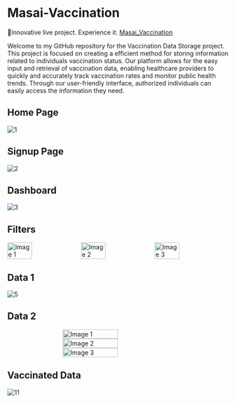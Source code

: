 # Masai-Vaccination

🍁Innovative live project. Experience it: [Masai_Vaccination](https://masai-vaccination-kirti-bhosale.netlify.app/)

Welcome to my GitHub repository for the Vaccination Data Storage project. This project is focused on creating a efficient method for storing information related to individuals vaccination status. Our platform allows for the easy input and retrieval of vaccination data, enabling healthcare providers to quickly and accurately track vaccination rates and monitor public health trends. Through our user-friendly interface, authorized individuals can easily access the information they need.

## Home Page
![1](https://user-images.githubusercontent.com/75576920/231161558-93d0952e-f78a-4d00-8632-13bbe5053a13.PNG)

## Signup Page
![2](https://user-images.githubusercontent.com/75576920/231161616-24248c32-2c4a-4fef-b22d-7ffd744da8cb.PNG)

## Dashboard
![3](https://user-images.githubusercontent.com/75576920/231161682-bb7f5fed-9ebd-4bd7-abbb-a5988688e879.PNG)

## Filters
<div style="display: flex; justify-content: space-between; align-items: flex-start">
  <img src="https://user-images.githubusercontent.com/75576920/231162352-9f939b8b-7382-46bb-a02c-1dc94d8ab09f.PNG" alt="Image 1" style="width: 33.33%;">
  <img src="https://user-images.githubusercontent.com/75576920/231162561-dc6b9dc5-f4a9-4bdc-8b8d-195f75f51db6.jpg" alt="Image 2" style="width: 33.33%;">
  <img src="https://user-images.githubusercontent.com/75576920/231162571-10c6d788-dc92-411a-86b7-1fb095ac3376.jpg" alt="Image 3" style="width: 33.33%;">
</div>

## Data 1
![5](https://user-images.githubusercontent.com/75576920/231162987-3a8e6c95-c59b-4b1b-be0c-a3ed179fe00c.PNG)

## Data 2
<div style="display: flex; flex-direction: column; align-items: center;">
  <img src="https://user-images.githubusercontent.com/75576920/231163125-911f25e3-063d-40bc-932b-ee31dae5d752.PNG" alt="Image 1" style="width: 50%;">
  <img src="https://user-images.githubusercontent.com/75576920/231163143-6bf655b7-e723-4ef1-812e-bfef4c15ff02.PNG" alt="Image 2" style="width: 50%;">
  <img src="https://user-images.githubusercontent.com/75576920/231163162-57f81f5a-6713-42f5-a612-b0873cadd0a3.PNG" alt="Image 3" style="width: 50%;">
</div>

## Vaccinated Data
![11](https://user-images.githubusercontent.com/75576920/231163359-2950a80f-89b6-4970-94a5-ce61ad8c23c3.PNG)




